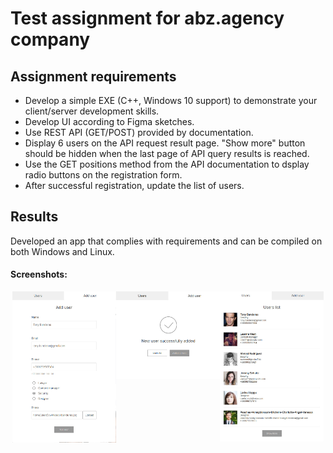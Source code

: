 # Test assignment for abz.agency company

## Assignment requirements

- Develop a simple EXE (C++, Windows 10 support) to demonstrate your client/server development skills.
- Develop UI according to Figma sketches.
- Use REST API (GET/POST) provided by documentation.
- Display 6 users on the API request result page. "Show more" button should be hidden when the last page of API query results is reached.
- Use the GET positions method from the API documentation to dsplay radio buttons on the registration form.
- After successful registration, update the list of users.

## Results

Developed an app that complies with requirements and can be compiled on both Windows and Linux.

#### Screenshots:

<div style="display: flex; justify-content: center;"> 
  <img src="images/reg.jpg" width=33% height=33% />
  <img src="images/reg_success.jpg" width=33% height=33% />
  <img src="images/user_list.jpg" width=33% height=33%  />
</div>


